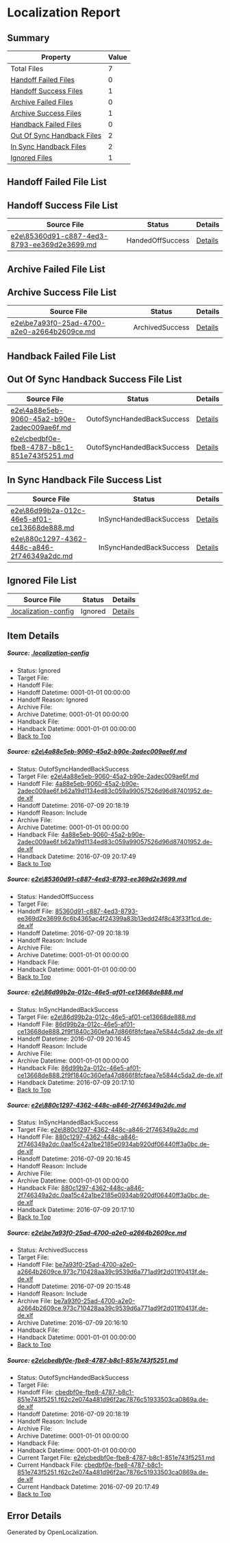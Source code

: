 # <a name='report-top'></a> Localization Report

## Summary
 Property | Value 
 -------- | ----- 
 Total Files | 7
[ Handoff Failed Files ](#handoff-failed-list)| 0
[ Handoff Success Files ](#handoff-success-list)| 1
[ Archive Failed Files ](#archive-failed-list)| 0
[ Archive Success Files ](#archive-success-list)| 1
[ Handback Failed Files ](#handback-failed-list)| 0
[ Out Of Sync Handback Files ](#outofsync-handback-success-list)| 2
[ In Sync Handback Files ](#insync-handback-success-list)| 2
[ Ignored Files ](#ignored-list)| 1

## <a name='handoff-failed-list'></a> Handoff Failed File List

## <a name='handoff-success-list'></a> Handoff Success File List
 Source File | Status | Details 
 ----------- | ------ | ------- 
 [e2e\85360d91-c887-4ed3-8793-ee369d2e3699.md](https://github.com/OpenLocalizationTestOrg/oltest/blob/23ebabba8b0960d6d5e3437df37e0e357980a8fb/e2e/85360d91-c887-4ed3-8793-ee369d2e3699.md) | HandedOffSuccess | [Details](#60296c8e05bc1bd2f57103f5c2069ae1993ee47e2)

## <a name='archive-failed-list'></a> Archive Failed File List

## <a name='archive-success-list'></a> Archive Success File List
 Source File | Status | Details 
 ----------- | ------ | ------- 
 [e2e\be7a93f0-25ad-4700-a2e0-a2664b2609ce.md](https://github.com/OpenLocalizationTestOrg/oltest/blob/7eef7331aebec6b76d3a72fcf52ae223d68a6b63/e2e/be7a93f0-25ad-4700-a2e0-a2664b2609ce.md) | ArchivedSuccess | [Details](#e084719fe081679c7456cb9e192c91eadd5a6f855)

## <a name='handback-failed-list'></a> Handback Failed File List

## <a name='outofsync-handback-success-list'></a> Out Of Sync Handback Success File List
 Source File | Status | Details 
 ----------- | ------ | ------- 
 [e2e\4a88e5eb-9060-45a2-b90e-2adec009ae6f.md](https://github.com/OpenLocalizationTestOrg/oltest/blob/9db1f131352dd6a1e74d7d7aa4df52a4a21d1dd2/e2e/4a88e5eb-9060-45a2-b90e-2adec009ae6f.md) | OutofSyncHandedBackSuccess | [Details](#4709d6d1d5883b4d8721fc944882512fd80f6a311)
 [e2e\cbedbf0e-fbe8-4787-b8c1-851e743f5251.md](https://github.com/OpenLocalizationTestOrg/oltest/blob/b67480e0d204e870bb09ffa7165c536e92625b8c/e2e/cbedbf0e-fbe8-4787-b8c1-851e743f5251.md) | OutofSyncHandedBackSuccess | [Details](#81d2c66cc5cad6f5d5667e85516f9ff254ade0046)

## <a name='insync-handback-success-list'></a> In Sync Handback File Success List
 Source File | Status | Details 
 ----------- | ------ | ------- 
 [e2e\86d99b2a-012c-46e5-af01-ce13668de888.md](https://github.com/OpenLocalizationTestOrg/oltest/blob/783fbb99eb24e66b2936bb4bff837c84c586d3a7/e2e/86d99b2a-012c-46e5-af01-ce13668de888.md) | InSyncHandedBackSuccess | [Details](#d97abb85756ee7ea332c0691fb4eee76b942b59c3)
 [e2e\880c1297-4362-448c-a846-2f746349a2dc.md](https://github.com/OpenLocalizationTestOrg/oltest/blob/783fbb99eb24e66b2936bb4bff837c84c586d3a7/e2e/880c1297-4362-448c-a846-2f746349a2dc.md) | InSyncHandedBackSuccess | [Details](#85529e5955d2286a3efdf2cf9fcd8d0cacdbfc6d4)

## <a name='ignored-list'></a> Ignored File List
 Source File | Status | Details 
 ----------- | ------ | ------- 
 [.localization-config](https://github.com/OpenLocalizationTestOrg/oltest/blob/b67480e0d204e870bb09ffa7165c536e92625b8c/.localization-config) | Ignored | [Details](#3d4f252ac210baf56311d7e97dcc2db10974dbd20)

## Item Details
##### <a name='3d4f252ac210baf56311d7e97dcc2db10974dbd20'></a> Source: [.localization-config](https://github.com/OpenLocalizationTestOrg/oltest/blob/b67480e0d204e870bb09ffa7165c536e92625b8c/.localization-config)
* Status: Ignored
* Target File: 
* Handoff File: 
* Handoff Datetime: 0001-01-01 00:00:00
* Handoff Reason: Ignored
* Archive File: 
* Archive Datetime: 0001-01-01 00:00:00
* Handback File: 
* Handback Datetime: 0001-01-01 00:00:00
* [Back to Top](#report-top)

##### <a name='4709d6d1d5883b4d8721fc944882512fd80f6a311'></a> Source: [e2e\4a88e5eb-9060-45a2-b90e-2adec009ae6f.md](https://github.com/OpenLocalizationTestOrg/oltest/blob/9db1f131352dd6a1e74d7d7aa4df52a4a21d1dd2/e2e/4a88e5eb-9060-45a2-b90e-2adec009ae6f.md)
* Status: OutofSyncHandedBackSuccess
* Target File: [e2e\4a88e5eb-9060-45a2-b90e-2adec009ae6f.md](https://github.com/OpenLocalizationTestOrg/oltest-dede-fly/blob/f92d73249e1bbaac5be48cefa8cac9c4bef8e3e8/e2e/4a88e5eb-9060-45a2-b90e-2adec009ae6f.md)
* Handoff File: [4a88e5eb-9060-45a2-b90e-2adec009ae6f.b62a19d1134ed83c059a99057526d96d87401952.de-de.xlf](https://github.com/OpenLocalizationTestOrg/olhandoff-e2e/blob/9cb109b2f2d6c9c0c7e9e464af8387882daccda9/ol-handoff/OpenLocalizationTestOrg/oltest-dede-fly/ci/mt/4a88e5eb-9060-45a2-b90e-2adec009ae6f.b62a19d1134ed83c059a99057526d96d87401952.de-de.xlf)
* Handoff Datetime: 2016-07-09 20:18:19
* Handoff Reason: Include
* Archive File: 
* Archive Datetime: 0001-01-01 00:00:00
* Handback File: [4a88e5eb-9060-45a2-b90e-2adec009ae6f.b62a19d1134ed83c059a99057526d96d87401952.de-de.xlf](https://github.com/OpenLocalizationTestOrg/olhandback-e2e/blob/27b0c7c19d312b0b4721751084deb9f1208bcbe9/ol-handback/OpenLocalizationTestOrg/oltest-dede-fly/ci/ht/4a88e5eb-9060-45a2-b90e-2adec009ae6f.b62a19d1134ed83c059a99057526d96d87401952.de-de.xlf)
* Handback Datetime: 2016-07-09 20:17:49
* [Back to Top](#report-top)

##### <a name='60296c8e05bc1bd2f57103f5c2069ae1993ee47e2'></a> Source: [e2e\85360d91-c887-4ed3-8793-ee369d2e3699.md](https://github.com/OpenLocalizationTestOrg/oltest/blob/23ebabba8b0960d6d5e3437df37e0e357980a8fb/e2e/85360d91-c887-4ed3-8793-ee369d2e3699.md)
* Status: HandedOffSuccess
* Target File: 
* Handoff File: [85360d91-c887-4ed3-8793-ee369d2e3699.6c6b4365ac4f24399a83b13edd24f8c43f33f1cd.de-de.xlf](https://github.com/OpenLocalizationTestOrg/olhandoff-e2e/blob/9cb109b2f2d6c9c0c7e9e464af8387882daccda9/ol-handoff/OpenLocalizationTestOrg/oltest-dede-fly/ci/mt/85360d91-c887-4ed3-8793-ee369d2e3699.6c6b4365ac4f24399a83b13edd24f8c43f33f1cd.de-de.xlf)
* Handoff Datetime: 2016-07-09 20:18:19
* Handoff Reason: Include
* Archive File: 
* Archive Datetime: 0001-01-01 00:00:00
* Handback File: 
* Handback Datetime: 0001-01-01 00:00:00
* [Back to Top](#report-top)

##### <a name='d97abb85756ee7ea332c0691fb4eee76b942b59c3'></a> Source: [e2e\86d99b2a-012c-46e5-af01-ce13668de888.md](https://github.com/OpenLocalizationTestOrg/oltest/blob/783fbb99eb24e66b2936bb4bff837c84c586d3a7/e2e/86d99b2a-012c-46e5-af01-ce13668de888.md)
* Status: InSyncHandedBackSuccess
* Target File: [e2e\86d99b2a-012c-46e5-af01-ce13668de888.md](https://github.com/OpenLocalizationTestOrg/oltest-dede-fly/blob/9fd9a1d13a55340f6368c76635c37228e9be75ce/e2e/86d99b2a-012c-46e5-af01-ce13668de888.md)
* Handoff File: [86d99b2a-012c-46e5-af01-ce13668de888.2f9f1840c360efa47d866f8fcfaea7e5844c5da2.de-de.xlf](https://github.com/OpenLocalizationTestOrg/olhandoff-e2e/blob/f89cc8d3bf8a4de059e93b972aa19c7e59490bc6/ol-handoff/OpenLocalizationTestOrg/oltest-dede-fly/ci/86d99b2a-012c-46e5-af01-ce13668de888.2f9f1840c360efa47d866f8fcfaea7e5844c5da2.de-de.xlf)
* Handoff Datetime: 2016-07-09 20:16:45
* Handoff Reason: Include
* Archive File: 
* Archive Datetime: 0001-01-01 00:00:00
* Handback File: [86d99b2a-012c-46e5-af01-ce13668de888.2f9f1840c360efa47d866f8fcfaea7e5844c5da2.de-de.xlf](https://github.com/OpenLocalizationTestOrg/olhandback-e2e/blob/9ca71ff0dea2150f333724a9c9aa00fd810350c2/ol-handback/OpenLocalizationTestOrg/oltest-dede-fly/ci/86d99b2a-012c-46e5-af01-ce13668de888.2f9f1840c360efa47d866f8fcfaea7e5844c5da2.de-de.xlf)
* Handback Datetime: 2016-07-09 20:17:10
* [Back to Top](#report-top)

##### <a name='85529e5955d2286a3efdf2cf9fcd8d0cacdbfc6d4'></a> Source: [e2e\880c1297-4362-448c-a846-2f746349a2dc.md](https://github.com/OpenLocalizationTestOrg/oltest/blob/783fbb99eb24e66b2936bb4bff837c84c586d3a7/e2e/880c1297-4362-448c-a846-2f746349a2dc.md)
* Status: InSyncHandedBackSuccess
* Target File: [e2e\880c1297-4362-448c-a846-2f746349a2dc.md](https://github.com/OpenLocalizationTestOrg/oltest-dede-fly/blob/9fd9a1d13a55340f6368c76635c37228e9be75ce/e2e/880c1297-4362-448c-a846-2f746349a2dc.md)
* Handoff File: [880c1297-4362-448c-a846-2f746349a2dc.0aa15c42a1be2185e0934ab920df06440ff3a0bc.de-de.xlf](https://github.com/OpenLocalizationTestOrg/olhandoff-e2e/blob/f89cc8d3bf8a4de059e93b972aa19c7e59490bc6/ol-handoff/OpenLocalizationTestOrg/oltest-dede-fly/ci/880c1297-4362-448c-a846-2f746349a2dc.0aa15c42a1be2185e0934ab920df06440ff3a0bc.de-de.xlf)
* Handoff Datetime: 2016-07-09 20:16:45
* Handoff Reason: Include
* Archive File: 
* Archive Datetime: 0001-01-01 00:00:00
* Handback File: [880c1297-4362-448c-a846-2f746349a2dc.0aa15c42a1be2185e0934ab920df06440ff3a0bc.de-de.xlf](https://github.com/OpenLocalizationTestOrg/olhandback-e2e/blob/9ca71ff0dea2150f333724a9c9aa00fd810350c2/ol-handback/OpenLocalizationTestOrg/oltest-dede-fly/ci/880c1297-4362-448c-a846-2f746349a2dc.0aa15c42a1be2185e0934ab920df06440ff3a0bc.de-de.xlf)
* Handback Datetime: 2016-07-09 20:17:10
* [Back to Top](#report-top)

##### <a name='e084719fe081679c7456cb9e192c91eadd5a6f855'></a> Source: [e2e\be7a93f0-25ad-4700-a2e0-a2664b2609ce.md](https://github.com/OpenLocalizationTestOrg/oltest/blob/7eef7331aebec6b76d3a72fcf52ae223d68a6b63/e2e/be7a93f0-25ad-4700-a2e0-a2664b2609ce.md)
* Status: ArchivedSuccess
* Target File: 
* Handoff File: [be7a93f0-25ad-4700-a2e0-a2664b2609ce.973c710428aa39c9539d6a771ad9f2d011f0413f.de-de.xlf](https://github.com/OpenLocalizationTestOrg/olhandoff-e2e/blob/d5cf188ef77f153c05b406e1f96830660f7b0d23/ol-handoff/OpenLocalizationTestOrg/oltest-dede-fly/ci/ht/be7a93f0-25ad-4700-a2e0-a2664b2609ce.973c710428aa39c9539d6a771ad9f2d011f0413f.de-de.xlf)
* Handoff Datetime: 2016-07-09 20:15:48
* Handoff Reason: Include
* Archive File: [be7a93f0-25ad-4700-a2e0-a2664b2609ce.973c710428aa39c9539d6a771ad9f2d011f0413f.de-de.xlf](https://github.com/OpenLocalizationTestOrg/olhandoff-e2e/blob/91f35d7d9bf8c7694f4ef717be3a3e6c380e5dea/ol-archive/OpenLocalizationTestOrg/oltest-dede-fly/ci/ht/be7a93f0-25ad-4700-a2e0-a2664b2609ce.973c710428aa39c9539d6a771ad9f2d011f0413f.de-de.xlf)
* Archive Datetime: 2016-07-09 20:16:10
* Handback File: 
* Handback Datetime: 0001-01-01 00:00:00
* [Back to Top](#report-top)

##### <a name='81d2c66cc5cad6f5d5667e85516f9ff254ade0046'></a> Source: [e2e\cbedbf0e-fbe8-4787-b8c1-851e743f5251.md](https://github.com/OpenLocalizationTestOrg/oltest/blob/b67480e0d204e870bb09ffa7165c536e92625b8c/e2e/cbedbf0e-fbe8-4787-b8c1-851e743f5251.md)
* Status: OutofSyncHandedBackSuccess
* Target File: 
* Handoff File: [cbedbf0e-fbe8-4787-b8c1-851e743f5251.f62c2e074a481d96f2ac7876c51933503ca0869a.de-de.xlf](https://github.com/OpenLocalizationTestOrg/olhandoff-e2e/blob/9cb109b2f2d6c9c0c7e9e464af8387882daccda9/ol-handoff/OpenLocalizationTestOrg/oltest-dede-fly/ci/mt/cbedbf0e-fbe8-4787-b8c1-851e743f5251.f62c2e074a481d96f2ac7876c51933503ca0869a.de-de.xlf)
* Handoff Datetime: 2016-07-09 20:18:19
* Handoff Reason: Include
* Archive File: 
* Archive Datetime: 0001-01-01 00:00:00
* Handback File: 
* Handback Datetime: 0001-01-01 00:00:00
* Current Target File: [e2e\cbedbf0e-fbe8-4787-b8c1-851e743f5251.md](https://github.com/OpenLocalizationTestOrg/oltest-dede-fly/blob/f92d73249e1bbaac5be48cefa8cac9c4bef8e3e8/e2e/cbedbf0e-fbe8-4787-b8c1-851e743f5251.md)
* Current Handback File: [cbedbf0e-fbe8-4787-b8c1-851e743f5251.f62c2e074a481d96f2ac7876c51933503ca0869a.de-de.xlf](https://github.com/OpenLocalizationTestOrg/olhandback-e2e/blob/27b0c7c19d312b0b4721751084deb9f1208bcbe9/ol-handback/OpenLocalizationTestOrg/oltest-dede-fly/ci/ht/cbedbf0e-fbe8-4787-b8c1-851e743f5251.f62c2e074a481d96f2ac7876c51933503ca0869a.de-de.xlf)
* Current Handback Datetime: 2016-07-09 20:17:49
* [Back to Top](#report-top)


## Error Details

Generated by OpenLocalization.
